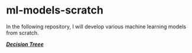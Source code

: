 # ml-models-scratch
In the following repository, I will develop various machine learning models from scratch. 



[***Decision Treee***](https://github.com/AleksandrSim/ml-models-scratch/blob/main/decision_tree/ID3.py)
